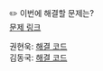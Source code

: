 ✏️ 이번에 해결할 문제는? <br>
[문제 링크](https://www.acmicpc.net/problem/2164)

권현욱: [해결 코드](https://github.com/woogie01/Algorithm-Hub/blob/main/%EB%B0%B1%EC%A4%80/Silver/2164.%E2%80%85%EC%B9%B4%EB%93%9C2/%EC%B9%B4%EB%93%9C2.java) <br>
김동국: [해결 코드](https://github.com/catomat0/algorithm/blob/main/%EB%B0%B1%EC%A4%80/Silver/2164.%E2%80%85%EC%B9%B4%EB%93%9C2/%EC%B9%B4%EB%93%9C2.java) <br>
